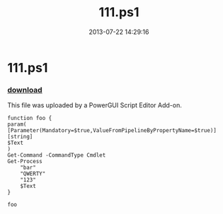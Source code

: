 ﻿---
pid:            4319
parent:         0
children:       
poster:         Anonymous
title:          111.ps1
date:           2013-07-22 14:29:16
description:    This file was uploaded by a PowerGUI Script Editor Add-on.
format:         posh
---

# 111.ps1

### [download](4319.ps1)  

This file was uploaded by a PowerGUI Script Editor Add-on.

```posh
function foo {
param(
[Parameter(Mandatory=$true,ValueFromPipelineByPropertyName=$true)]
[string]
$Text
)
Get-Command -CommandType Cmdlet
Get-Process
	"bar"
	"QWERTY"
	"123"
	$Text
}

foo
```

